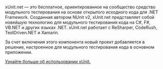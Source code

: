 ﻿xUnit.net — это бесплатное, ориентированное на сообщество средство модульного тестирования на основе открытого исходного кода для .NET Framework. Созданная автором NUnit v2, xUnit.net представляет собой новейшую технологию для модульного тестирования кода на C#, F#, VB.NET и других языках .NET. xUnit.net работает с ReSharper, CodeRush, TestDriven.NET и Xamarin. 

За счет включения этого компонента новый проект добавляется в решение, настроенное для модульного тестирования кода в основном приложении.

[Узнайте больше об использовании xUnit.](https://xunit.github.io/)
